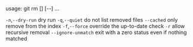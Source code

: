 usage: git rm [<options>] [--] <file>...

   `-n`,`--dry-run`         dry run
   `-q`,`--quiet`           do not list removed files
   `--cached`              only remove from the index
   `-f`,`--force`           override the up-to-date check
   `-r`                    allow recursive removal
   `--ignore-unmatch`      exit with a zero status even if nothing matched

